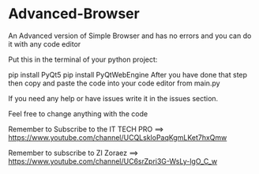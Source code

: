 # Advanced-Browser
An Advanced version of Simple Browser and has no errors and you can do it with any code editor

Put this in the terminal of your python project:

pip install PyQt5
pip install PyQtWebEngine
After you have done that step then copy and paste the code into your code editor from main.py

If you need any help or have issues write it in the issues section.

Feel free to change anything with the code

Remember to Subscribe to the IT TECH PRO ==> https://www.youtube.com/channel/UCQLskloPaqKgmLKet7hxQmw

Remember to subscribe to ZI Zoraez ==> https://www.youtube.com/channel/UC6srZpri3G-WsLy-lgO_C_w
